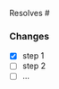 <!--
Thank you for your Pull Request. Please provide a description above and review
the requirements below.

Bug fixes and new features should include tests.
-->

Resolves #

<!--
Summarize the solution and provide any necessary context needed to understand
the code change.
-->

### Changes

- [x] step 1
- [ ] step 2
- [ ] ...

<!--
Explain the context and why you're making that change. What is the problem
you're trying to solve? In some cases there is not a problem and this can be
thought of as being the motivation for your change.
-->
